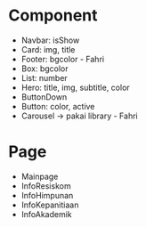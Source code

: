 # Component
- Navbar: isShow
- Card: img, title
- Footer: bgcolor - Fahri
- Box: bgcolor
- List: number
- Hero: title, img, subtitle, color
- ButtonDown
- Button: color, active
- Carousel -> pakai library - Fahri


# Page
- Mainpage
- InfoResiskom
- InfoHimpunan
- InfoKepanitiaan
- InfoAkademik
